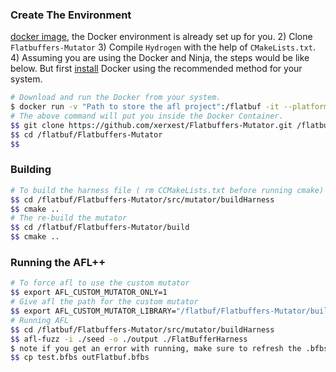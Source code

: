 ### Create The Environment
 [docker image](https://hub.docker.com/repository/docker/xctarman/flatbuf/general), the Docker environment is already set up for you.
2) Clone `Flatbuffers-Mutator`
3) Compile `Hydrogen` with the help of `CMakeLists.txt`.
4) Assuming you are using the Docker and Ninja, the steps would be like below. But first [install](https://docs.docker.com/install/) Docker using the recommended method for your system.
```sh
# Download and run the Docker from your system.
$ docker run -v "Path to store the afl project":/flatbuf -it --platform linux/arm64 xctarman/flatbuf
# The above command will put you inside the Docker Container.
$$ git clone https://github.com/xerxest/Flatbuffers-Mutator.git /flatbuf
$$ cd /flatbuf/Flatbuffers-Mutator
$$ 

```

### Building 
```sh
# To build the harness file ( rm CCMakeLists.txt before running cmake)  
$$ cd /flatbuf/Flatbuffers-Mutator/src/mutator/buildHarness
$$ cmake ..
# The re-build the mutator 
$$ cd /flatbuf/Flatbuffers-Mutator/build
$$ cmake .. 
```
### Running the AFL++ 
```sh
# To force afl to use the custom mutator 
$$ export AFL_CUSTOM_MUTATOR_ONLY=1
# Give afl the path for the custom mutator 
$$ export AFL_CUSTOM_MUTATOR_LIBRARY="/flatbuf/Flatbuffers-Mutator/build/libFlatBufferMutator.so"
# Running AFL
$$ cd /flatbuf/Flatbuffers-Mutator/src/mutator/buildHarness
$$ afl-fuzz -i ./seed -o ./output ./FlatBufferHarness
$ note if you get an error with running, make sure to refresh the .bfbs file
$$ cp test.bfbs outFlatbuf.bfbs
```
